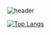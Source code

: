 
![header](https://capsule-render.vercel.app/api?type=wave&color=auto&height=300&section=header&text=sonmin!&fontSize=90)

[![Top Langs](https://github-readme-stats.vercel.app/api/top-langs/?username=thsals)](https://github.com/anuraghazra/github-readme-stats)
